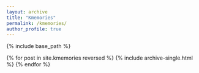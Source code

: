 ```yaml
---
layout: archive
title: "Kmemories"
permalink: /kmemories/
author_profile: true
---
```


{% include base_path %}

{% for post in site.kmemories reversed %}
  {% include archive-single.html %}
{% endfor %}